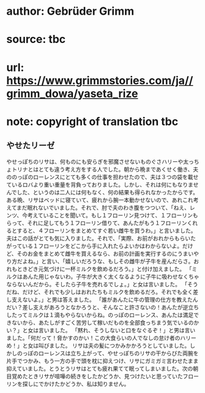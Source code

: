 # author: Gebrüder Grimm
# source: tbc
# url: https://www.grimmstories.com/ja//grimm_dowa/yaseta_rize
# note: copyright of translation tbc

## やせたリーゼ 

やせっぽちのリサは、何ものにも安らぎを邪魔させないものぐさハリーや太っちょトリナとはとても違う考え方をする人でした。朝から晩まであくせく働き、夫ののっぽのローレンスにとても多くの仕事を担わせたので、夫は３つの袋を載せているロバより重い重量を背負っておりました。しかし、それは何にもなりませんでした、というのは二人には何もなく、何の結果も得られなかったからです。
ある晩、リサはベッドに寝ていて、疲れから腕一本動かせないので、あれこれ考えてまだ眠れないでいました。それで、肘で夫のわき腹をつついて、「ねえ、レンツ、今考えていることを聞いて。もし１フローリン見つけて、１フローリンもらって、それに足してもう１フローリン借りて、あんたがもう１フローリンくれるとすると、４フローリンをまとめてすぐ若い雌牛を買うわ。」と言いました。
夫はこの話がとても気に入りました。それで、「実際、お前がおれからもらいたがっている１フローリンをどこから手に入れたらよいかはわからないよ。だけど、そのお金をまとめて雌牛を買えるなら、お前の計画を実行するのにうまいやり方だよね。」と言い、「嬉しいだろうな、もしその雌牛が子牛を産んだらさ。おれもときどき元気づけに一杯ミルクを飲めるだろう。」と付け加えました。
「ミルクはあんた用じゃないわ。子牛が大きく太くなるように子牛に吸わせなくちゃならないんだから。そしたら子牛を売れるでしょ。」と女は言いました。
「そうだね、だけど、それでも少しはおれたちもミルクを飲めるだろ。それでも全く差し支えないよ。」と男は答えました。
「誰があんたに牛の管理の仕方を教えたんだい？差し支えがあろうとなかろうと、そんなこと許さないの！あんたが逆立ちしたってミルクは１滴もやらないからね。のっぽのローレンス、あんたは満足できないから、あたしがすごく苦労して稼いだものを全部食っちまう気でいるのかい？」と女は言いました。
「黙れ、そうしないと口をなぐるぞ！」と男は言いました。「何だって！脅かすのかい！この大食らいの人でなしの怠け者のハリーめ！」と女は叫びました。
リサは夫の髪につかみかかろうとしていました。しかしのっぽのローレンスは立ち上がって、やせっぽちのリサの干からびた両腕を片手でつかみ、もう一方の手で頭を枕に抑えつけ、リサにガミガミ言わせたまま抑えていました。とうとうリサはとても疲れ果てて眠ってしまいました。次の朝目覚めたときリサが喧嘩の続きをしたかどうか、見つけたいと思っていたフローリンを探しにでかけたかどうか、私は知りません。
